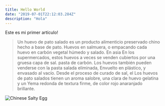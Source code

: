 ```yaml
---
title: Hello World
date: "2019-07-01T22:12:03.284Z"
description: "Hola"
---
```


Este es mi primer artículo!

> Un huevo de pato salado es un producto alimenticio preservado chino hecho a base de pato.
> Huevos en salmuera, o empacando cada huevo en carbón vegetal húmedo y salado. En asia
> En los supermercados, estos huevos a veces se venden cubiertos por una gruesa capa de sal.
> pasta de carbón. Los huevos también pueden venderse con la pasta salada eliminada,
> Envuelto en plástico, y envasado al vacío. Desde el proceso de curado de sal, el
> Los huevos de pato salados tienen un aroma salobre, una clara de huevo gelatina y un
> Yema redonda de textura firme, de color rojo anaranjado brillante.

![Chinese Salty Egg](./salty_egg.jpg)
